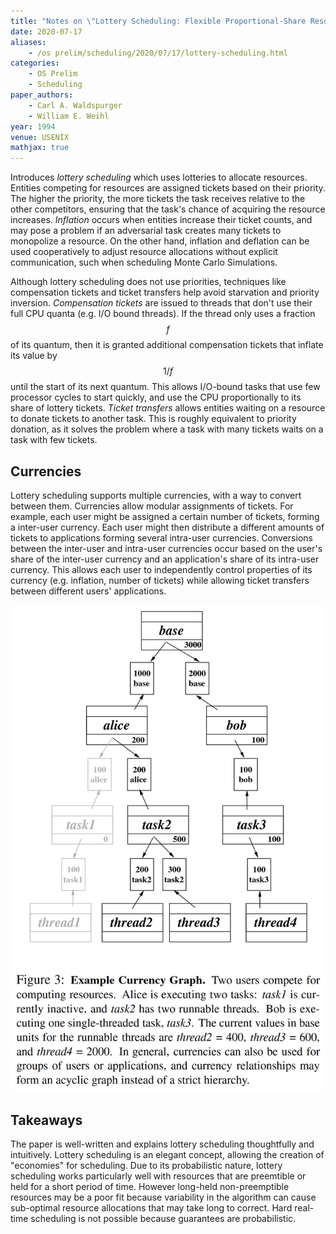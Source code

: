 ```yaml
---
title: "Notes on \"Lottery Scheduling: Flexible Proportional-Share Resource Management\""
date: 2020-07-17
aliases:
    - /os prelim/scheduling/2020/07/17/lottery-scheduling.html
categories:
    - OS Prelim
    - Scheduling
paper_authors:
    - Carl A. Waldspurger
    - William E. Weihl
year: 1994
venue: USENIX
mathjax: true
---
```


Introduces *lottery scheduling* which uses lotteries to allocate resources.
Entities competing for resources are assigned tickets based on their priority.
The higher the priority, the more tickets the task receives relative to the other competitors, ensuring that the task's chance of acquiring the resource increases.
*Inflation* occurs when entities increase their ticket counts, and may pose a problem if an adversarial task creates many tickets to monopolize a resource.
On the other hand, inflation and deflation can be used cooperatively to adjust resource allocations without explicit communication, such when scheduling Monte Carlo Simulations.

Although lottery scheduling does not use priorities, techniques like compensation tickets and ticket transfers help avoid starvation and priority inversion.
*Compensation tickets* are issued to threads that don't use their full CPU quanta (e.g. I/O bound threads).
If the thread only uses a fraction $$f$$ of its quantum, then it is granted additional compensation tickets that inflate its value by $$1/f$$ until the start of its next quantum.
This allows I/O-bound tasks that use few processor cycles to start quickly, and use the CPU proportionally to its share of lottery tickets.
*Ticket transfers* allows entities waiting on a resource to donate tickets to another task.
This is roughly equivalent to priority donation, as it solves the problem where a task with many tickets waits on a task with few tickets.

## Currencies

Lottery scheduling supports multiple currencies, with a way to convert between them.
Currencies allow modular assignments of tickets.
For example, each user might be assigned a certain number of tickets, forming a inter-user currency.
Each user might then distribute a different amounts of tickets to applications forming several intra-user currencies.
Conversions between the inter-user and intra-user currencies occur based on the user's share of the inter-user currency and an application's share of its intra-user currency. This allows each user to independently control properties of its currency (e.g. inflation, number of tickets) while allowing ticket transfers between different users' applications.

![Figure 3: Currencies](lottery_scheduling_currencies.png)

## Takeaways

The paper is well-written and explains lottery scheduling thoughtfully and intuitively.
Lottery scheduling is an elegant concept, allowing the creation of "economies" for scheduling.
Due to its probabilistic nature, lottery scheduling works particularly well with resources that are preemtible or held for a short period of time.
However long-held non-preemptible resources may be a poor fit because variability in the algorithm can cause sub-optimal resource allocations that may take long to correct.
Hard real-time scheduling is not possible because guarantees are probabilistic.
